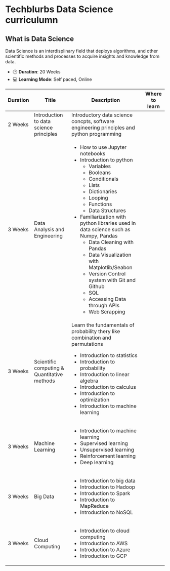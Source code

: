 # Techblurbs Data Science curriculumn

## What is Data Science
Data Science is an interdisplinary field that deploys algorithms, and other scientific methods and processes to acquire insights and knowledge from data.

* :clock1: **Duration**: 20 Weeks
* :computer: **Learning Mode**: Self paced, Online

<table>
    <thead>
        <tr>
            <th>Duration</th>
            <th>Title</th>
            <th>Description</th>
            <th>Where to learn</th>
        </tr>
    </thead>
    <tbody>
        <tr>
            <td>2 Weeks</td>
            <td>Introduction to data science principles</td>
            <td>Introductory data science concpts, software engineering principles and python programming</td>
            <td></td>
        </tr>
        <tr>
            <td>3 Weeks</td>
            <td>Data Analysis and Engineering</td>
            <td>
                <ul>
                    <li> How to use Jupyter notebooks</li> 
                    <li>Introduction to python
                        <ul>
                            <li>Variables</li>
                            <li>Booleans</li>
                            <li>Conditionals</li>
                            <li>Lists</li>
                            <li>Dictionaries</li>
                            <li>Looping</li>
                            <li>Functions</li>
                            <li>Data Structures</li>
                        </ul>
                    </li>
                    <li>Familiarization with python libraries used in data science such as Numpy, Pandas
                        <ul>
                            <li>Data Cleaning with Pandas</li>
                            <li>Data Visualization with Matplotlib/Seabon</li>
                            <li>Version Control system with Git and Github</li>
                            <li>SQL</li>
                            <li>Accessing Data through APIs</li>
                            <li>Web Scrapping</li>
                        </ul>
                    </li>
                </ul>
            </td>
            <td></td>
        </tr>
        <tr>
            <td>3 Weeks</td>
            <td>Scientific computing & Quantitative methods</td>
            <td>
                Learn the fundamentals of  probability thery like combination and permutations
                <ul>
                    <li>Introduction to statistics</li>
                    <li>Introduction to probability</li>
                    <li>Introduction to linear algebra</li>
                    <li>Introduction to calculus</li>
                    <li>Introduction to optimization</li>
                    <li>Introduction to machine learning</li>
                </ul>
            </td>
            <td></td>
        </tr>
        <tr>
            <td>3 Weeks</td>
            <td>Machine Learning</td>
            <td>
                <ul>
                    <li>Introduction to machine learning</li>
                    <li>Supervised learning</li>
                    <li>Unsupervised learning</li>
                    <li>Reinforcement learning</li>
                    <li>Deep learning</li>
                </ul>
            </td>
            <td></td>
        </tr>
        <tr>
            <td>3 Weeks</td>
            <td>Big Data</td>
            <td>
                <ul>
                    <li>Introduction to big data</li>
                    <li>Introduction to Hadoop</li>
                    <li>Introduction to Spark</li>
                    <li>Introduction to MapReduce</li>
                    <li>Introduction to NoSQL</li>
                </ul>
            </td>
            <td></td>
        </tr>
        <tr>
            <td>3 Weeks</td>
            <td>Cloud Computing</td>
            <td>
                <ul>
                    <li>Introduction to cloud computing</li>
                    <li>Introduction to AWS</li>
                    <li>Introduction to Azure</li>
                    <li>Introduction to GCP</li>
                </ul>
            </td>
            <td></td>
        </tr>
    </tbody>
</table>
